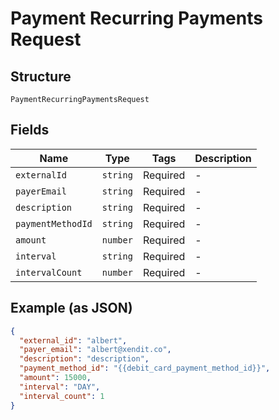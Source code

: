 
# Payment Recurring Payments Request

## Structure

`PaymentRecurringPaymentsRequest`

## Fields

| Name | Type | Tags | Description |
|  --- | --- | --- | --- |
| `externalId` | `string` | Required | - |
| `payerEmail` | `string` | Required | - |
| `description` | `string` | Required | - |
| `paymentMethodId` | `string` | Required | - |
| `amount` | `number` | Required | - |
| `interval` | `string` | Required | - |
| `intervalCount` | `number` | Required | - |

## Example (as JSON)

```json
{
  "external_id": "albert",
  "payer_email": "albert@xendit.co",
  "description": "description",
  "payment_method_id": "{{debit_card_payment_method_id}}",
  "amount": 15000,
  "interval": "DAY",
  "interval_count": 1
}
```

